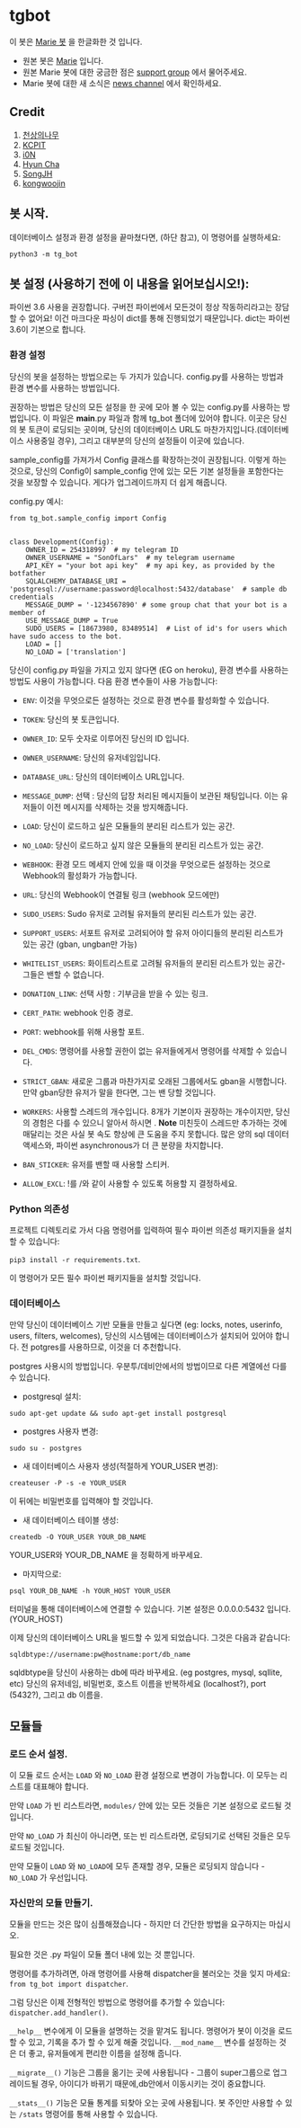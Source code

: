 # tgbot

이 봇은 [Marie 봇](https://github.com/PaulSonOfLars/tgbot) 을 한글화한 것 입니다.

* 원본 봇은 [Marie](https://t.me/BanhammerMarie_bot) 입니다.
* 원본 Marie 봇에 대한 궁금한 점은 [support group](https://t.me/MarieSupport) 에서 물어주세요.
* Marie 봇에 대한 새 소식은 [news channel](https://t.me/MarieNews) 에서 확인하세요.

## Credit

  1. [천상의나무](https://github.com/NewPremium)
  2. [KCPIT](https://github.com/kgu090716)
  3. [i0N](https://github.com/i0Ni0N)
  4. [Hyun Cha](https://github.com/RIPAngel)
  5. [SongJH](https://github.com/KRSongJH)
  6. [kongwoojin](https://github.com/kongwoojin)

## 봇 시작.

데이터베이스 설정과 환경 설정을 끝마쳤다면, (하단 참고), 이 명령어를 실행하세요:

`python3 -m tg_bot`


## 봇 설정 (사용하기 전에 이 내용을 읽어보십시오!):
파이썬 3.6 사용을 권장합니다. 구버전 파이썬에서 모든것이 정상 작동하리라고는 장담할 수 없어요!
이건 마크다운 파싱이 dict를 통해 진행되었기 때문입니다. dict는 파이썬 3.6이 기본으로 합니다.

### 환경 설정

당신의 봇을 설정하는 방법으로는 두 가지가 있습니다. config.py를 사용하는 방법과 환경 변수를 사용하는 방법입니다.

권장하는 방법은 당신의 모든 설정을 한 곳에 모아 볼 수 있는 config.py를 사용하는 방법입니다.
이 파일은 __main__.py 파일과 함께 tg_bot 폴더에 있어야 합니다.
이곳은 당신의 봇 토큰이 로딩되는 곳이며, 당신의 데이터베이스 URL도 마찬가지입니다.(데이터베이스 사용중일 경우), 
그리고 대부분의 당신의 설정들이 이곳에 있습니다.

sample_config를 가져가서 Config 클래스를 확장하는것이 권장됩니다. 이렇게 하는 것으로, 당신의 Config이 sample_config 안에 있는 모든 기본 설정들을 포함한다는 것을 보장할 수 있습니다. 게다가 업그레이드까지 더 쉽게 해줍니다.

config.py 예시:
```
from tg_bot.sample_config import Config


class Development(Config):
    OWNER_ID = 254318997  # my telegram ID
    OWNER_USERNAME = "SonOfLars"  # my telegram username
    API_KEY = "your bot api key"  # my api key, as provided by the botfather
    SQLALCHEMY_DATABASE_URI = 'postgresql://username:password@localhost:5432/database'  # sample db credentials
    MESSAGE_DUMP = '-1234567890' # some group chat that your bot is a member of
    USE_MESSAGE_DUMP = True
    SUDO_USERS = [18673980, 83489514]  # List of id's for users which have sudo access to the bot.
    LOAD = []
    NO_LOAD = ['translation']
```

당신이 config.py 파일을 가지고 있지 않다면 (EG on heroku), 환경 변수를 사용하는 방법도 사용이 가능합니다.
다음 환경 변수들이 사용 가능합니다:
 - `ENV`: 이것을 무엇으로든 설정하는 것으로 환경 변수를 활성화할 수 있습니다.

 - `TOKEN`: 당신의 봇 토큰입니다.
 - `OWNER_ID`: 모두 숫자로 이루어진 당신의 ID 입니다. 
 - `OWNER_USERNAME`: 당신의 유저네임입니다.

 - `DATABASE_URL`: 당신의 데이터베이스 URL입니다. 
 - `MESSAGE_DUMP`: 선택 : 당신의 답장 처리된 메시지들이 보관된 채팅입니다. 이는 유저들이 이전 메시지를 삭제하는 것을 방지해줍니다.  
 - `LOAD`: 당신이 로드하고 싶은 모듈들의 분리된 리스트가 있는 공간.
 - `NO_LOAD`: 당신이 로드하고 싶지 않은 모듈들의 분리된 리스트가 있는 공간.
 - `WEBHOOK`: 환경 모드 메세지 안에 있을 때 이것을 무엇으로든 설정하는 것으로 Webhook의 활성화가 가능합니다. 
 - `URL`: 당신의 Webhook이 연결될 링크 (webhook 모드에만)

 - `SUDO_USERS`: Sudo 유저로 고려될 유저들의 분리된 리스트가 있는 공간.
 - `SUPPORT_USERS`: 서포트 유저로 고려되어야 할 유저 아이디들의 분리된 리스트가 있는 공간 (gban, ungban만 가능)
 - `WHITELIST_USERS`: 화이트리스트로 고려될 유저들의 분리된 리스트가 있는 공간- 그들은 밴할 수 없습니다.
 - `DONATION_LINK`: 선택 사항 : 기부금을 받을 수 있는 링크.
 - `CERT_PATH`: webhook 인증 경로.
 - `PORT`: webhook를 위해 사용할 포트.
 - `DEL_CMDS`: 명령어를 사용할 권한이 없는 유저들에게서 명령어를 삭제할 수 있습니다.
 - `STRICT_GBAN`: 새로운 그룹과 마찬가지로 오래된 그룹에서도 gban을 시행합니다. 만약 gban당한 유저가 말을 한다면, 그는 밴 당할 것입니다.
 - `WORKERS`: 사용할 스레드의 개수입니다. 8개가 기본이자 권장하는 개수이지만, 당신의 경험은 다를 수 있으니 알아서 하시면 .
 __Note__ 미친듯이 스레드만 추가하는 것에 매달리는 것은 사실 봇 속도 향상에 큰 도움을 주지 못합니다. 많은 양의 sql 데이터 액세스와, 파이썬 asynchronous가 더 큰 분량을 차지합니다. 
 - `BAN_STICKER`: 유저를 밴할 때 사용할 스티커.
 - `ALLOW_EXCL`: !를 /와 같이 사용할 수 있도록 허용할 지 결정하세요. 

### Python 의존성

프로젝트 디렉토리로 가서 다음 명령어를 입력하여 필수 파이썬 의존성 패키지들을 설치할 수 있습니다:

`pip3 install -r requirements.txt`.

이 명령어가 모든 필수 파이썬 패키지들을 설치할 것입니다. 

### 데이터베이스

만약 당신이 데이터베이스 기반 모듈을 만들고 싶다면 (eg: locks, notes, userinfo, users, filters, welcomes),
당신의 시스템에는 데이터베이스가 설치되어 있어야 합니다. 전 potgres를 사용하므로, 이것을 더 추천합니다.

postgres 사용시의 방법입니다. 우분투/데비안에서의 방법이므로 다른 계열에선 다를 수 있습니다. 

- postgresql 설치:

`sudo apt-get update && sudo apt-get install postgresql`

- postgres 사용자 변경:

`sudo su - postgres`

- 새 데이터베이스 사용자 생성(적절하게 YOUR_USER 변경):

`createuser -P -s -e YOUR_USER`

이 뒤에는 비밀번호를 입력해야 할 것입니다. 

- 새 데이터베이스 테이블 생성:

`createdb -O YOUR_USER YOUR_DB_NAME`

YOUR_USER와 YOUR_DB_NAME 을 정확하게 바꾸세요.

- 마지막으로:

`psql YOUR_DB_NAME -h YOUR_HOST YOUR_USER`

터미널을 통해 데이터베이스에 연결할 수 있습니다.
기본 설정은 0.0.0.0:5432 입니다.(YOUR_HOST)

이제 당신의 데이터베이스 URL을 빌드할 수 있게 되었습니다. 그것은 다음과 같습니다:

`sqldbtype://username:pw@hostname:port/db_name`

sqldbtype을 당신이 사용하는 db에 따라 바꾸세요. (eg postgres, mysql, sqllite, etc)
당신의 유저네임, 비밀번호, 호스트 이름을 반복하세요 (localhost?), port (5432?), 그리고 db 이름을.

## 모듈들
### 로드 순서 설정.

이 모듈 로드 순서는 `LOAD` 와 `NO_LOAD` 환경 설정으로 변경이 가능합니다.
이 모두는 리스트를 대표해야 합니다.

만약 `LOAD` 가 빈 리스트라면, `modules/` 안에 있는 모든 것들은 기본 설정으로 로드될 것입니다.

만약 `NO_LOAD` 가 최신이 아니라면, 또는 빈 리스트라면, 로딩되기로 선택된 것들은 모두 로드될 것입니다.

만약 모듈이 `LOAD` 와 `NO_LOAD`에 모두 존재할 경우, 모듈은 로딩되지 않습니다 - `NO_LOAD` 가 우선입니다.

### 자신만의 모듈 만들기.

모듈을 만드는 것은 많이 심플해졌습니다 - 하지만 더 간단한 방법을 요구하지는 마십시오.

필요한 것은 .py 파일이 모듈 폴더 내에 있는 것 뿐입니다.

명령어를 추가하려면, 아래 명령어를 사용해 dispatcher을 불러오는 것을 잊지 마세요:
`from tg_bot import dispatcher`.

그럼 당신은 이제 전형적인 방법으로 명령어를 추가할 수 있습니다:
`dispatcher.add_handler()`.

 `__help__` 변수에게 이 모듈을 설명하는 것을 맡겨도 됩니다.
명령어가 봇이 이것을 로드할 수 있고, 기록을 추가 할 수 있게 해줄 것입니다.
`__mod_name__` 변수를 설정하는 것은 더 좋고, 유저들에게 편리한 이름을 설정해 줍니다.

`__migrate__()` 기능은 그룹을 옮기는 곳에 사용됩니다 - 그룹이 super그룹으로 업그레이드될 경우, 아이디가 바뀌기 때문에,db안에서 이동시키는 것이 중요합니다.

`__stats__()` 기능은 모듈 통계를 되찾아 오는 곳에 사용됩니다. 
봇 주인만 사용할 수 있는 `/stats` 명령어를 통해 사용할 수 있습니다.
